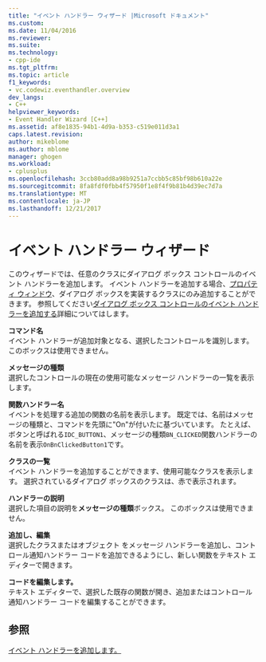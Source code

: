 ```yaml
---
title: "イベント ハンドラー ウィザード |Microsoft ドキュメント"
ms.custom: 
ms.date: 11/04/2016
ms.reviewer: 
ms.suite: 
ms.technology:
- cpp-ide
ms.tgt_pltfrm: 
ms.topic: article
f1_keywords:
- vc.codewiz.eventhandler.overview
dev_langs:
- C++
helpviewer_keywords:
- Event Handler Wizard [C++]
ms.assetid: af8e1835-94b1-4d9a-b353-c519e011d3a1
caps.latest.revision: 
author: mikeblome
ms.author: mblome
manager: ghogen
ms.workload:
- cplusplus
ms.openlocfilehash: 3ccb80add8a98b9251a7ccbb5c85bf98b610a22e
ms.sourcegitcommit: 8fa8fdf0fbb4f57950f1e8f4f9b81b4d39ec7d7a
ms.translationtype: MT
ms.contentlocale: ja-JP
ms.lasthandoff: 12/21/2017
---
```

# <a name="event-handler-wizard"></a>イベント ハンドラー ウィザード
このウィザードでは、任意のクラスにダイアログ ボックス コントロールのイベント ハンドラーを追加します。 イベント ハンドラーを追加する場合、[プロパティ ウィンドウ](/visualstudio/ide/reference/properties-window)、ダイアログ ボックスを実装するクラスにのみ追加することができます。 参照してください[ダイアログ ボックス コントロールのイベント ハンドラーを追加する](../windows/adding-event-handlers-for-dialog-box-controls.md)詳細についてはします。  
  
 **コマンド名**  
 イベント ハンドラーが追加対象となる、選択したコントロールを識別します。 このボックスは使用できません。  
  
 **メッセージの種類**  
 選択したコントロールの現在の使用可能なメッセージ ハンドラーの一覧を表示します。  
  
 **関数ハンドラー名**  
 イベントを処理する追加の関数の名前を表示します。 既定では、名前はメッセージの種類と、コマンドを先頭に"On"が付いたに基づいています。 たとえば、ボタンと呼ばれる`IDC_BUTTON1`、メッセージの種類`BN_CLICKED`関数ハンドラーの名前を表示`OnBnClickedButton1`です。  
  
 **クラスの一覧**  
 イベント ハンドラーを追加することができます、使用可能なクラスを表示します。 選択されているダイアログ ボックスのクラスは、赤で表示されます。  
  
 **ハンドラーの説明**  
 選択した項目の説明を**メッセージの種類**ボックス。 このボックスは使用できません。  
  
 **追加し、編集**  
 選択したクラスまたはオブジェクト をメッセージ ハンドラーを追加し、コントロール通知ハンドラー コードを追加できるようにし、新しい関数をテキスト エディターで開きます。  
  
 **コードを編集します。**  
 テキスト エディターで、選択した既存の関数が開き、追加またはコントロール通知ハンドラー コードを編集することができます。  
  
## <a name="see-also"></a>参照  
 [イベント ハンドラーを追加します。](../ide/adding-an-event-handler-visual-cpp.md)